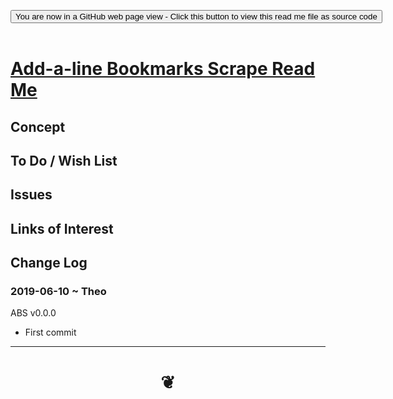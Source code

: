 
<span style=display:none; >[You are now in a GitHub source code view - click this link to view Read Me file as a web page]( https://opentecture.github.io/#mindmapping/sandbox/opentecture-bookmarks/add-a-line-bookmarks-scrape/README.md "View file as a web page." ) </span>

<div><input type=button class = 'btn btn-secondary btn-sm' onclick="window.location.href='https://github.com/opentecture/mindmapping/blob/master/sandbox/opentecture-bookmarks/add-a-line-bookmarks-scrape/README.md'";
value='You are now in a GitHub web page view - Click this button to view this read me file as source code' ></div>

<br>

# [Add-a-line Bookmarks Scrape Read Me]( #sandbox/opentecture-bookmarks/add-a-line-bookmarks-scrape/README.md )

<!--
<iframe src=https://opentecture.github.io/mindmapping/sandbox/opentecture-bookmarks/add-a-line-bookmarks-scrape/sandbox/opentecture-bookmarks/add-a-line-bookmarks-scrape.html width=100% height=500px >Iframes are not viewable in GitHub source code views</iframe>
_sandbox/opentecture-bookmarks/add-a-line-bookmarks-scrape.html_

## Full Screen: [Add-a-line Bookmarks Scrape]( https://opentecture.github.io/#mindmapping/sandbox/opentecture-bookmarks/add-a-line-bookmarks-scrape/sandbox/opentecture-bookmarks/add-a-line-bookmarks-scrape.html )
-->


## Concept


## To Do / Wish List


## Issues



## Links of Interest


## Change Log

### 2019-06-10 ~ Theo

ABS v0.0.0

* First commit


***

# <center title="hello!" ><a href=javascript:window.scrollTo(0,0); style=text-decoration:none; > ❦ </a></center>
